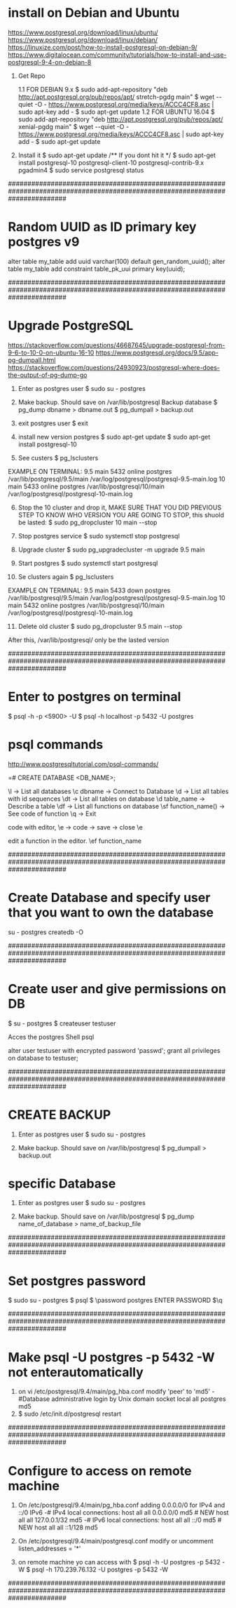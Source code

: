 # install on Debian and Ubuntu
https://www.postgresql.org/download/linux/ubuntu/
https://www.postgresql.org/download/linux/debian/
https://linuxize.com/post/how-to-install-postgresql-on-debian-9/
https://www.digitalocean.com/community/tutorials/how-to-install-and-use-postgresql-9-4-on-debian-8

1. Get Repo

	1.1 FOR DEBIAN 9.x
		$ sudo add-apt-repository "deb http://apt.postgresql.org/pub/repos/apt/ stretch-pgdg main"
		$ wget --quiet -O - https://www.postgresql.org/media/keys/ACCC4CF8.asc | sudo apt-key add -
		$ sudo apt-get update
	1.2 FOR UBUNTU 16.04
		$ sudo add-apt-repository "deb http://apt.postgresql.org/pub/repos/apt/ xenial-pgdg main"
		$ wget --quiet -O - https://www.postgresql.org/media/keys/ACCC4CF8.asc | sudo apt-key add -
		$ sudo apt-get update

2. Install it
$ sudo apt-get update /** If you dont hit it */
$ sudo apt-get install postgresql-10 postgresql-client-10 postgresql-contrib-9.x pgadmin4
$ sudo service postgresql status

###############################################################################################################################

# Random UUID as ID primary key postgres v9
alter table my_table add uuid varchar(100) default gen_random_uuid();
alter table my_table add constraint table_pk_uui primary key(uuid);

###############################################################################################################################

# Upgrade PostgreSQL
https://stackoverflow.com/questions/46687645/upgrade-postgresql-from-9-6-to-10-0-on-ubuntu-16-10
https://www.postgresql.org/docs/9.5/app-pg-dumpall.html
https://stackoverflow.com/questions/24930923/postgresql-where-does-the-output-of-pg-dump-go

1. Enter as postgres user
$ sudo su - postgres

2. Make backup. Should save on /var/lib/postgresql Backup database $ pg_dump dbname > dbname.out
$ pg_dumpall > backup.out

3. exit postgres user
$ exit

4. install new version postgres
$ sudo apt-get update
$ sudo apt-get install postgresql-10

5. See custers
$ pg_lsclusters

EXAMPLE ON TERMINAL:
9.5 main    5432 online postgres /var/lib/postgresql/9.5/main /var/log/postgresql/postgresql-9.5-main.log
10  main    5433 online postgres /var/lib/postgresql/10/main  /var/log/postgresql/postgresql-10-main.log

6. Stop the 10 cluster and drop it, MAKE SURE THAT YOU DID PREVIOUS STEP TO KNOW WHO VERSION YOU ARE GOING TO STOP, this shuold be lasted:
$ sudo pg_dropcluster 10 main --stop

7. Stop postgres service
$ sudo systemctl stop postgresql 

8. Upgrade cluster
$ sudo pg_upgradecluster -m upgrade 9.5 main

9. Start postgres
$ sudo systemctl start postgresql

10. Se clusters again
$ pg_lsclusters

EXAMPLE ON TERMINAL:
9.5 main    5433 down   postgres /var/lib/postgresql/9.5/main /var/log/postgresql/postgresql-9.5-main.log
10  main    5432 online postgres /var/lib/postgresql/10/main  /var/log/postgresql/postgresql-10-main.log

11. Delete old cluster
$ sudo pg_dropcluster 9.5 main --stop

After this, /var/lib/postgresql/ only be the lasted version

###############################################################################################################################

# Enter to postgres on terminal

$ psql -h <host> -p <5900> -U <username>
$ psql -h localhost -p 5432 -U postgres

# psql commands
http://www.postgresqltutorial.com/psql-commands/

=# CREATE DATABASE <DB_NAME>;

\l -> List all databases
\c dbname -> Connect to Database
\d -> List all tables with id sequences
\dt -> List all tables on database
\d table_name -> Describe a table
\df -> List all functions on database
\sf function_name() -> See code of function
\q -> Exit

code with editor, \e -> code -> save -> close
\e

edit a function in the editor.
\ef function_name

###############################################################################################################################

# Create Database and specify user that you want to own the database

su - postgres
createdb -O <user> <dbname>

###############################################################################################################################

# Create user and give permissions on DB

$ su - postgres
$ createuser testuser

Acces the postgres Shell psql

alter user testuser with encrypted password 'passwd';
grant all privileges on database <database> to testuser;

###############################################################################################################################

# CREATE BACKUP

1. Enter as postgres user
$ sudo su - postgres

2. Make backup. Should save on /var/lib/postgresql
$ pg_dumpall > backup.out

# specific Database

1. Enter as postgres user
$ sudo su - postgres

2. Make backup. Should save on /var/lib/postgresql
$ pg_dump name_of_database > name_of_backup_file

###############################################################################################################################

# Set postgres password
$ sudo su - postgres
$ psql
$ \password postgres
ENTER PASSWORD
$\q

###############################################################################################################################

# Make psql -U postgres -p 5432 -W not enterautomatically
1. on vi /etc/postgresql/9.4/main/pg_hba.conf modify 'peer' to 'md5'
-#Database administrative login by Unix domain socket 
local   all             postgres 	md5
3. $ sudo /etc/init.d/postgresql restart

###############################################################################################################################

# Configure to access on remote machine
1. On /etc/postgresql/9.4/main/pg_hba.conf adding 0.0.0.0/0 for IPv4 and ::/0 IPv6
-# IPv4 local connections:
host    all             all             0.0.0.0/0               md5 # NEW
host    all             all             127.0.0.1/32            md5
-# IPv6 local connections:
host    all             all             ::/0                    md5 # NEW
host    all             all             ::1/128                 md5

2. On /etc/postgresql/9.4/main/postgresql.conf modify or uncomment
listen_addresses = '*'

3. on remote machine yo can access with
$ psql -h <IP> -U postgres -p 5432 -W
$ psql -h 170.239.76.132 -U postgres -p 5432 -W

###############################################################################################################################